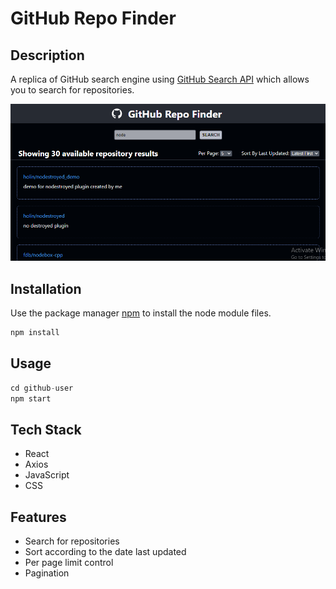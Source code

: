 # GitHub Repo Finder

## Description

A replica of GitHub search engine using <a href="https://docs.github.com/en/rest/search#search-repositories" target="_blank">GitHub Search API</a> which allows you to search for repositories.

<img src="https://github.com/Jasmine-Shaikh/github-repo-finder/blob/master/src/Images/basic.PNG"/>

## Installation

Use the package manager [npm](https://docs.npmjs.com/cli/v6/commands/npm-install) to install the node module files.

```bash
npm install
```

## Usage

```python
cd github-user
npm start
```

<!-- ## Deployment Link
```url
   https://banggood-site-clone.netlify.app/
``` -->

## Tech Stack
- React
- Axios
- JavaScript
- CSS

## Features
- Search for repositories
- Sort according to the date last updated
- Per page limit control
- Pagination


